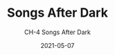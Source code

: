 ---
image_primary: "img/CH_SongsAfterDark_Art.jpg"
image_secondary: "img/CH_SongsAfterDark_Interior.jpg"
subtitle: "CH-4 Songs After Dark"
tags: 
  - "Wall Coverings"
title: "Songs After Dark"
href: "https://www.areaenvironments.com/order/ch-4-songs-after-dark"
designer: "Carl Heyward"
category: "Wall Coverings"
manufacturer: "Area Environments"
slug: "/manufacturers/area-environments/wall-coverings/carl-heyward-songs-after-dark"
date: "2021-05-07"
---
